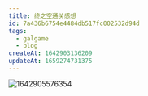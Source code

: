 ```yaml
---
title: 终之空通关感想
id: 7a436b6754e4484db517fc002532d94d
tags:
  - galgame
  - blog
createAt: 1642903136209
updateAt: 1659274731375
---
```


![1642905576354](https://images.weserv.nl/?url=https://lh3.googleusercontent.com/pw/AL9nZEUmvKBtRxGeG-J-0oVDVmdZccu0E0_HiDHaMPlvWBLp1v2wjaA152s9FxkIRFZROAChN-tYgimcK-ZYBFD_KGya40RzSKfDTVJqvoXjg5CsBmAaJPurSPdDmaDm6Bcunj4IxL_YPBnwtH0h7XdwaUxN=w1600-h1200-no)
